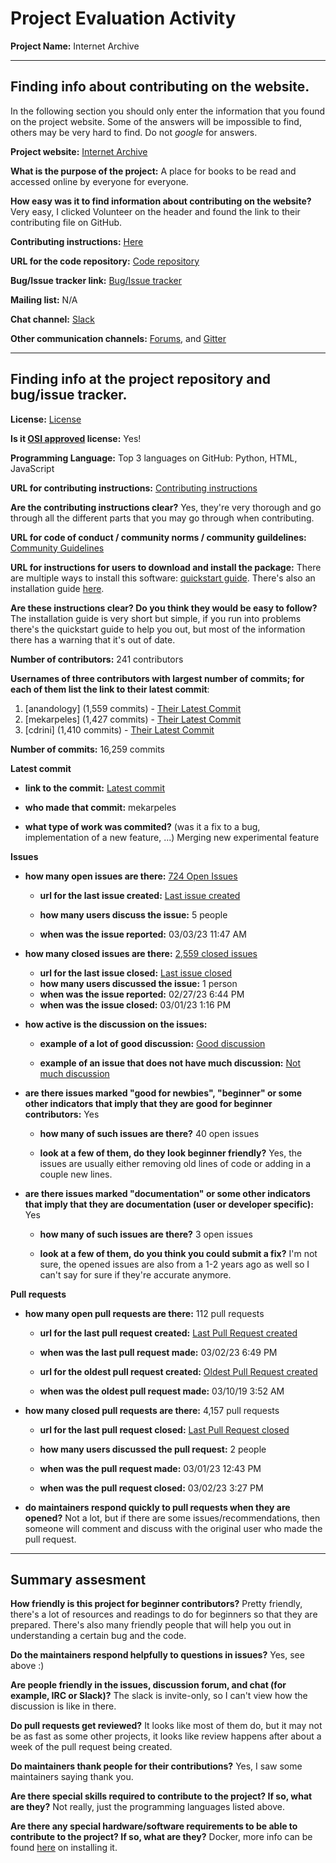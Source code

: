 # Project Evaluation Activity



__Project Name:__  Internet Archive


---

## Finding info about contributing on the website.

In the following section you should only enter the information that you
found on the project website. Some of the answers will be impossible to find, others
may be very hard to find. Do not _google_ for answers.

__Project website:__ [Internet Archive](https://archive.org/)


__What is the purpose of the project:__ A place for books to be read and accessed online by everyone for everyone.


__How easy was it to find information about contributing on the website?__ Very easy, I clicked Volunteer on the header and found the link to their contributing file on GitHub.


__Contributing instructions:__ [Here](https://github.com/internetarchive/openlibrary/blob/master/CONTRIBUTING.md) 

__URL for the code repository:__ [Code repository](https://github.com/internetarchive/openlibrary)

__Bug/Issue tracker link:__ [Bug/Issue tracker](https://github.com/internetarchive/openlibrary/issues)

__Mailing list:__ N/A

__Chat channel:__ [Slack](https://github.com/internetarchive/openlibrary/issues/686)

__Other communication channels:__ [Forums](https://archive.org/iathreads/forums.php), and [Gitter](https://app.gitter.im/#/room/#theopenlibrary_Lobby:gitter.im)


---

## Finding info at the project repository and bug/issue tracker.

__License:__ [License](https://github.com/internetarchive/openlibrary/blob/master/LICENSE)

__Is it [OSI approved](https://opensource.org/licenses/alphabetical) license:__ Yes!

__Programming Language:__ Top 3 languages on GitHub: Python, HTML, JavaScript

__URL for contributing instructions:__ [Contributing instructions](https://github.com/internetarchive/openlibrary/blob/master/CONTRIBUTING.md)

__Are the contributing instructions clear?__ Yes, they're very thorough and go through all the different parts that you may go through when contributing.


__URL for code of conduct / community norms / community guildelines:__ [Community Guidelines](https://github.com/internetarchive/openlibrary/blob/master/CODE_OF_CONDUCT.md)

__URL for instructions for users to download and install the package:__ There are multiple ways to install this software: [quickstart guide](https://github.com/internetarchive/openlibrary/wiki/Getting-Started). There's also an installation guide [here](https://github.com/internetarchive/openlibrary#installation). 


__Are these instructions clear? Do you think they would be easy to follow?__ The installation guide is very short but simple, if you run into problems there's the quickstart guide to help you out, but most of the information there has a warning that it's out of date.


__Number of contributors:__ 241 contributors


__Usernames of three contributors with largest number of commits; for
each of them list the link to their latest commit__:

1. [anandology] (1,559 commits) - [Their Latest Commit](https://github.com/internetarchive/openlibrary/commit/01f7a15b8c8f4127d6df855cb55454635db04faa)
2. [mekarpeles] (1,427 commits) - [Their Latest Commit](https://github.com/internetarchive/openlibrary/commit/98432f1e5db85e0e906f7ef4e0231cce82910f25)
3. [cdrini] (1,410 commits) - [Their Latest Commit](https://github.com/internetarchive/openlibrary/commit/b624554df95ef25905a88a7f4884158b56b9ad53)


__Number of commits:__ 16,259 commits

__Latest commit__ 

- __link to the commit:__ [Latest commit](https://github.com/internetarchive/openlibrary/commit/98432f1e5db85e0e906f7ef4e0231cce82910f25)

- __who made that commit:__ mekarpeles

- __what type of work was commited?__ (was it a fix to a bug, implementation of a new feature, ...) Merging new experimental feature


__Issues__

- __how many open issues are there:__ [724 Open Issues](https://github.com/internetarchive/openlibrary/issues)

    - __url for the last issue created:__ [Last issue created](https://github.com/internetarchive/openlibrary/issues/7594)

    - __how many users discuss the issue:__ 5 people
    
    - __when was the issue reported:__ 03/03/23 11:47 AM
    

- __how many closed issues are there:__ [2,559 closed issues](https://github.com/internetarchive/openlibrary/issues?q=is%3Aissue+is%3Aclosed)
    - __url for the last issue closed:__ [Last issue closed](https://github.com/internetarchive/openlibrary/issues/7582)
    - __how many users discussed the issue:__ 1 person
    - __when was the issue reported:__ 02/27/23 6:44 PM
    - __when was the issue closed:__ 03/01/23 1:16 PM

- __how active is the discussion on the issues:__ 

    - __example of a lot of good discussion:__ [Good discussion](https://github.com/internetarchive/openlibrary/issues/7594)
    
    - __example of an issue that does not have much discussion:__ [Not much discussion](https://github.com/internetarchive/openlibrary/issues/7587)



- __are there issues marked "good for newbies", "beginner" or some other indicators that imply that they are good for beginner contributors:__ Yes

    - __how many of such issues are there?__ 40 open issues
    
    - __look at a few of them, do they look beginner friendly?__ Yes, the issues are usually either removing old lines of code or adding in a couple new lines. 



- __are there issues marked "documentation" or some other indicators that imply that they are documentation (user or developer specific):__ Yes

    - __how many of such issues are there?__ 3 open issues
    
    - __look at a few of them, do you think you could submit a fix?__ I'm not sure, the opened issues are also from a 1-2 years ago as well so I can't say for sure if they're accurate anymore.



__Pull requests__

- __how many open pull requests are there:__ 112 pull requests

    - __url for the last pull request created:__ [Last Pull Request created](https://github.com/internetarchive/openlibrary/pull/7592)
    
    - __when was the last pull request made:__ 03/02/23 6:49 PM

    - __url for the oldest pull request created:__ [Oldest Pull Request created](https://github.com/internetarchive/openlibrary/pull/1966)
    
    - __when was the oldest pull request made:__ 03/10/19 3:52 AM

- __how many closed pull requests are there:__ 4,157 pull requests

    - __url for the last pull request closed:__ [Last Pull Request closed](https://github.com/internetarchive/openlibrary/pull/7590)
    
    - __how many users discussed the pull request:__ 2 people
    
    - __when was the pull request made:__  03/01/23 12:43 PM
    
    - __when was the pull request closed:__ 03/02/23 3:27 PM
    

- __do maintainers respond quickly to pull requests when they are opened?__ Not a lot, but if there are some issues/recommendations, then someone will comment and discuss with the original user who made the pull request.





---


## Summary assesment
__How friendly is this project for beginner contributors?__ Pretty friendly, there's a lot of resources and readings to do for beginners so that they are prepared. There's also many friendly people that will help you out in understanding a certain bug and the code.




__Do the maintainers respond helpfully to questions in issues?__ Yes, see above :)



__Are people friendly in the issues, discussion forum, and chat (for example, IRC or Slack)?__ The slack is invite-only, so I can't view how the discussion is like in there.




__Do pull requests get reviewed?__ It looks like most of them do, but it may not be as fast as some other projects, it looks like review happens after about a week of the pull request being created.



__Do maintainers thank people for their contributions?__ Yes, I saw some maintainers saying thank you.



__Are there special skills required to contribute to the project? If so, what are they?__ Not really, just the programming languages listed above.



__Are there any special hardware/software requirements to be able to contribute to the project? If so, what are they?__ Docker, more info can be found [here](https://github.com/internetarchive/openlibrary/tree/master/docker) on installing it. 
